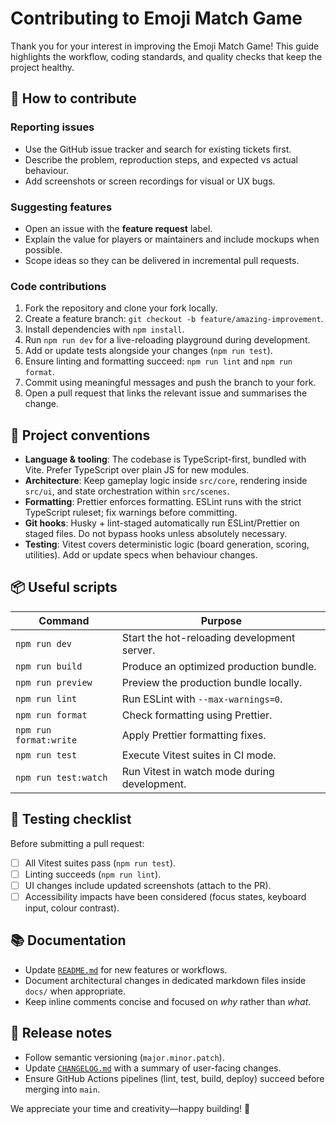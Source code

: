 # Contributing to Emoji Match Game

Thank you for your interest in improving the Emoji Match Game! This guide highlights the workflow, coding standards, and quality checks that keep the project healthy.

## 🤝 How to contribute

### Reporting issues

- Use the GitHub issue tracker and search for existing tickets first.
- Describe the problem, reproduction steps, and expected vs actual behaviour.
- Add screenshots or screen recordings for visual or UX bugs.

### Suggesting features

- Open an issue with the **feature request** label.
- Explain the value for players or maintainers and include mockups when possible.
- Scope ideas so they can be delivered in incremental pull requests.

### Code contributions

1. Fork the repository and clone your fork locally.
2. Create a feature branch: `git checkout -b feature/amazing-improvement`.
3. Install dependencies with `npm install`.
4. Run `npm run dev` for a live-reloading playground during development.
5. Add or update tests alongside your changes (`npm run test`).
6. Ensure linting and formatting succeed: `npm run lint` and `npm run format`.
7. Commit using meaningful messages and push the branch to your fork.
8. Open a pull request that links the relevant issue and summarises the change.

## 🧰 Project conventions

- **Language & tooling**: The codebase is TypeScript-first, bundled with Vite. Prefer TypeScript over plain JS for new modules.
- **Architecture**: Keep gameplay logic inside `src/core`, rendering inside `src/ui`, and state orchestration within `src/scenes`.
- **Formatting**: Prettier enforces formatting. ESLint runs with the strict TypeScript ruleset; fix warnings before committing.
- **Git hooks**: Husky + lint-staged automatically run ESLint/Prettier on staged files. Do not bypass hooks unless absolutely necessary.
- **Testing**: Vitest covers deterministic logic (board generation, scoring, utilities). Add or update specs when behaviour changes.

## 📦 Useful scripts

| Command                | Purpose                                      |
| ---------------------- | -------------------------------------------- |
| `npm run dev`          | Start the hot-reloading development server.  |
| `npm run build`        | Produce an optimized production bundle.      |
| `npm run preview`      | Preview the production bundle locally.       |
| `npm run lint`         | Run ESLint with `--max-warnings=0`.          |
| `npm run format`       | Check formatting using Prettier.             |
| `npm run format:write` | Apply Prettier formatting fixes.             |
| `npm run test`         | Execute Vitest suites in CI mode.            |
| `npm run test:watch`   | Run Vitest in watch mode during development. |

## 🧪 Testing checklist

Before submitting a pull request:

- [ ] All Vitest suites pass (`npm run test`).
- [ ] Linting succeeds (`npm run lint`).
- [ ] UI changes include updated screenshots (attach to the PR).
- [ ] Accessibility impacts have been considered (focus states, keyboard input, colour contrast).

## 📚 Documentation

- Update [`README.md`](README.md) for new features or workflows.
- Document architectural changes in dedicated markdown files inside `docs/` when appropriate.
- Keep inline comments concise and focused on _why_ rather than _what_.

## 🚀 Release notes

- Follow semantic versioning (`major.minor.patch`).
- Update [`CHANGELOG.md`](CHANGELOG.md) with a summary of user-facing changes.
- Ensure GitHub Actions pipelines (lint, test, build, deploy) succeed before merging into `main`.

We appreciate your time and creativity—happy building! 💙
